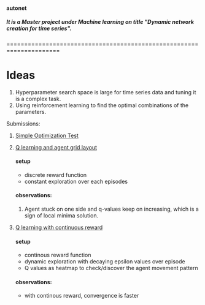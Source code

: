 #### autonet
##### It is a Master project under Machine learning on title "Dynamic network creation for time series".
=====================================================================

Ideas
============
1. Hyperparameter search space is large for time series data and tuning it is a complex task.
2. Using reinforcement learning to find the optimal combinations of the parameters.

Submissions:

1. [Simple Optimization Test](https://github.com/sijanonly/autonet/blob/master/submissions/1.0-simple-optimization-test.ipynb)
2. [Q learning and agent grid layout](https://github.com/sijanonly/autonet/blob/master/submissions/2.0-q-learning-and-agent-grid.ipynb)

   #### setup
      - discrete reward function
      - constant exploration over each episodes
     
   #### observations:
   1. Agent stuck on one side and q-values keep on increasing, which is a sign of local minima solution.

3. [Q learning with continuous reward](https://github.com/sijanonly/autonet/blob/master/submissions/3.0-q-learning-and-countinous-reward-function.ipynb)
   
   #### setup
      - continous reward function
      - dynamic exploration with decaying epsilon values over episode
      - Q values as heatmap to check/discover the agent movement pattern
   
   #### observations:
      - with continous reward, convergence is faster